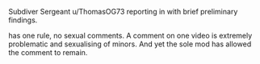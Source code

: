 Subdiver Sergeant u/ThomasOG73 reporting in with brief preliminary findings.

has one rule, no sexual comments. A comment on one video is extremely problematic and sexualising of minors. And yet the sole mod has allowed the comment to remain.
